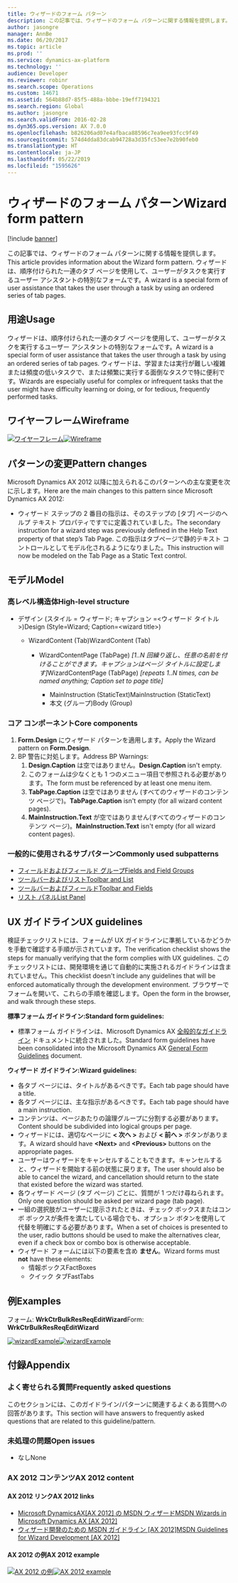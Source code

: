 ```yaml
---
title: ウィザードのフォーム パターン
description: この記事では、ウィザードのフォーム パターンに関する情報を提供します。 ウィザードは、順序付けられた一連のタブ ページを使用して、ユーザーがタスクを実行するユーザー アシスタントの特別なフォームです。
author: jasongre
manager: AnnBe
ms.date: 06/20/2017
ms.topic: article
ms.prod: ''
ms.service: dynamics-ax-platform
ms.technology: ''
audience: Developer
ms.reviewer: robinr
ms.search.scope: Operations
ms.custom: 14671
ms.assetid: 564b88d7-85f5-488a-bbbe-19eff7194321
ms.search.region: Global
ms.author: jasongre
ms.search.validFrom: 2016-02-28
ms.dyn365.ops.version: AX 7.0.0
ms.openlocfilehash: b826206ad07e4afbaca88596c7ea9ee93fcc9f49
ms.sourcegitcommit: 574d4dda83dcab94728a3d35fc53ee7e2b90feb0
ms.translationtype: HT
ms.contentlocale: ja-JP
ms.lasthandoff: 05/22/2019
ms.locfileid: "1595626"
---
```

# <a name="wizard-form-pattern"></a><span data-ttu-id="a9471-104">ウィザードのフォーム パターン</span><span class="sxs-lookup"><span data-stu-id="a9471-104">Wizard form pattern</span></span>

[!include [banner](../includes/banner.md)]

<span data-ttu-id="a9471-105">この記事では、ウィザードのフォーム パターンに関する情報を提供します。</span><span class="sxs-lookup"><span data-stu-id="a9471-105">This article provides information about the Wizard form pattern.</span></span> <span data-ttu-id="a9471-106">ウィザードは、順序付けられた一連のタブ ページを使用して、ユーザーがタスクを実行するユーザー アシスタントの特別なフォームです。</span><span class="sxs-lookup"><span data-stu-id="a9471-106">A wizard is a special form of user assistance that takes the user through a task by using an ordered series of tab pages.</span></span>

<a name="usage"></a><span data-ttu-id="a9471-107">用途</span><span class="sxs-lookup"><span data-stu-id="a9471-107">Usage</span></span>
-----

<span data-ttu-id="a9471-108">ウィザードは、順序付けられた一連のタブ ページを使用して、ユーザーがタスクを実行するユーザー アシスタントの特別なフォームです。</span><span class="sxs-lookup"><span data-stu-id="a9471-108">A wizard is a special form of user assistance that takes the user through a task by using an ordered series of tab pages.</span></span> <span data-ttu-id="a9471-109">ウィザードは、学習または実行が難しい複雑または頻度の低いタスクで、または頻繁に実行する面倒なタスクで特に便利です。</span><span class="sxs-lookup"><span data-stu-id="a9471-109">Wizards are especially useful for complex or infrequent tasks that the user might have difficulty learning or doing, or for tedious, frequently performed tasks.</span></span>

## <a name="wireframe"></a><span data-ttu-id="a9471-110">ワイヤーフレーム</span><span class="sxs-lookup"><span data-stu-id="a9471-110">Wireframe</span></span>

<span data-ttu-id="a9471-111">[![ワイヤーフレーム](./media/wizard1-1024x574.png)](./media/wizard1.png)</span><span class="sxs-lookup"><span data-stu-id="a9471-111">[![Wireframe](./media/wizard1-1024x574.png)](./media/wizard1.png)</span></span>

## <a name="pattern-changes"></a><span data-ttu-id="a9471-112">パターンの変更</span><span class="sxs-lookup"><span data-stu-id="a9471-112">Pattern changes</span></span>
<span data-ttu-id="a9471-113">Microsoft Dynamics AX 2012 以降に加えられるこのパターンへの主な変更を次に示します。</span><span class="sxs-lookup"><span data-stu-id="a9471-113">Here are the main changes to this pattern since Microsoft Dynamics AX 2012:</span></span>

-   <span data-ttu-id="a9471-114">ウィザード ステップの 2 番目の指示は、そのステップの [タブ] ページのヘルプ テキスト プロパティですでに定義されていました。</span><span class="sxs-lookup"><span data-stu-id="a9471-114">The secondary instruction for a wizard step was previously defined in the Help Text property of that step’s Tab Page.</span></span> <span data-ttu-id="a9471-115">この指示はタブページで静的テキスト コントロールとしてモデル化されるようになりました。</span><span class="sxs-lookup"><span data-stu-id="a9471-115">This instruction will now be modeled on the Tab Page as a Static Text control.</span></span>

## <a name="model"></a><span data-ttu-id="a9471-116">モデル</span><span class="sxs-lookup"><span data-stu-id="a9471-116">Model</span></span>
### <a name="high-level-structure"></a><span data-ttu-id="a9471-117">高レベル構造体</span><span class="sxs-lookup"><span data-stu-id="a9471-117">High-level structure</span></span>

- <span data-ttu-id="a9471-118">デザイン (スタイル = ウィザード; キャプション =&lt;ウィザード タイトル&gt;)</span><span class="sxs-lookup"><span data-stu-id="a9471-118">Design (Style=Wizard; Caption=&lt;wizard title&gt;)</span></span>

    - <span data-ttu-id="a9471-119">WizardContent (Tab)</span><span class="sxs-lookup"><span data-stu-id="a9471-119">WizardContent (Tab)</span></span>

        - <span data-ttu-id="a9471-120">WizardContentPage (TabPage) *\[1..N 回繰り返し、任意の名前を付けることができます。キャプションはページ タイトルに設定します\]*</span><span class="sxs-lookup"><span data-stu-id="a9471-120">WizardContentPage (TabPage) *\[repeats 1..N times, can be named anything; Caption set to page title\]*</span></span>

            - <span data-ttu-id="a9471-121">MainInstruction (StaticText)</span><span class="sxs-lookup"><span data-stu-id="a9471-121">MainInstruction (StaticText)</span></span>
            - <span data-ttu-id="a9471-122">本文 (グループ)</span><span class="sxs-lookup"><span data-stu-id="a9471-122">Body (Group)</span></span>

### <a name="core-components"></a><span data-ttu-id="a9471-123">コア コンポーネント</span><span class="sxs-lookup"><span data-stu-id="a9471-123">Core components</span></span>

1.  <span data-ttu-id="a9471-124">**Form.Design** にウィザード パターンを適用します。</span><span class="sxs-lookup"><span data-stu-id="a9471-124">Apply the Wizard pattern on **Form.Design**.</span></span>
2.  <span data-ttu-id="a9471-125">BP 警告に対処します。</span><span class="sxs-lookup"><span data-stu-id="a9471-125">Address BP Warnings:</span></span>
    1.  <span data-ttu-id="a9471-126">**Design.Caption** は空ではありません。</span><span class="sxs-lookup"><span data-stu-id="a9471-126">**Design.Caption** isn't empty.</span></span>
    2.  <span data-ttu-id="a9471-127">このフォームは少なくとも 1 つのメニュー項目で参照される必要があります。</span><span class="sxs-lookup"><span data-stu-id="a9471-127">The form must be referenced by at least one menu item.</span></span>
    3.  <span data-ttu-id="a9471-128">**TabPage.Caption** は空ではありません (すべてのウィザードのコンテンツ ページで)。</span><span class="sxs-lookup"><span data-stu-id="a9471-128">**TabPage.Caption** isn't empty (for all wizard content pages).</span></span>
    4.  <span data-ttu-id="a9471-129">**MainInstruction.Text** が空ではありません(すべてのウィザードのコンテンツ ページ)。</span><span class="sxs-lookup"><span data-stu-id="a9471-129">**MainInstruction.Text** isn't empty (for all wizard content pages).</span></span>

### <a name="commonly-used-subpatterns"></a><span data-ttu-id="a9471-130">一般的に使用されるサブパターン</span><span class="sxs-lookup"><span data-stu-id="a9471-130">Commonly used subpatterns</span></span>

-   [<span data-ttu-id="a9471-131">フィールドおよびフィールド グループ</span><span class="sxs-lookup"><span data-stu-id="a9471-131">Fields and Field Groups</span></span>](fields-field-groups-subpattern.md)
-   [<span data-ttu-id="a9471-132">ツールバーおよびリスト</span><span class="sxs-lookup"><span data-stu-id="a9471-132">Toolbar and List</span></span>](toolbar-list-subpattern.md)
-   [<span data-ttu-id="a9471-133">ツールバーおよびフィールド</span><span class="sxs-lookup"><span data-stu-id="a9471-133">Toolbar and Fields</span></span>](toolbar-fields-subpattern.md)
-   [<span data-ttu-id="a9471-134">リスト パネル</span><span class="sxs-lookup"><span data-stu-id="a9471-134">List Panel</span></span>](list-panel-subpattern.md)

## <a name="ux-guidelines"></a><span data-ttu-id="a9471-135">UX ガイドライン</span><span class="sxs-lookup"><span data-stu-id="a9471-135">UX guidelines</span></span>
<span data-ttu-id="a9471-136">検証チェックリストには、フォームが UX ガイドラインに準拠しているかどうかを手動で確認する手順が示されています。</span><span class="sxs-lookup"><span data-stu-id="a9471-136">The verification checklist shows the steps for manually verifying that the form complies with UX guidelines.</span></span> <span data-ttu-id="a9471-137">このチェックリストには、開発環境を通じて自動的に実施されるガイドラインは含まれていません。</span><span class="sxs-lookup"><span data-stu-id="a9471-137">This checklist doesn't include any guidelines that will be enforced automatically through the development environment.</span></span> <span data-ttu-id="a9471-138">ブラウザーでフォームを開いて、これらの手順を確認します。</span><span class="sxs-lookup"><span data-stu-id="a9471-138">Open the form in the browser, and walk through these steps.</span></span> 

<span data-ttu-id="a9471-139">**標準フォーム ガイドライン:**</span><span class="sxs-lookup"><span data-stu-id="a9471-139">**Standard form guidelines:**</span></span>

-   <span data-ttu-id="a9471-140">標準フォーム ガイドラインは、Microsoft Dynamics AX [全般的なガイドライン](general-form-guidelines.md) ドキュメントに統合されました。</span><span class="sxs-lookup"><span data-stu-id="a9471-140">Standard form guidelines have been consolidated into the Microsoft Dynamics AX [General Form Guidelines](general-form-guidelines.md) document.</span></span>

<span data-ttu-id="a9471-141">**ウィザード** **ガイドライン:**</span><span class="sxs-lookup"><span data-stu-id="a9471-141">**Wizard** **guidelines:**</span></span>

-   <span data-ttu-id="a9471-142">各タブ ページには、タイトルがあるべきです。</span><span class="sxs-lookup"><span data-stu-id="a9471-142">Each tab page should have a title.</span></span>
-   <span data-ttu-id="a9471-143">各タブ ページには、主な指示があるべきです。</span><span class="sxs-lookup"><span data-stu-id="a9471-143">Each tab page should have a main instruction.</span></span>
-   <span data-ttu-id="a9471-144">コンテンツは、ページあたりの論理グループに分割する必要があります。</span><span class="sxs-lookup"><span data-stu-id="a9471-144">Content should be subdivided into logical groups per page.</span></span>
-   <span data-ttu-id="a9471-145">ウィザードには、適切なページに **&lt; 次へ &gt;** および **&lt; 前へ &gt;** ボタンがあります。</span><span class="sxs-lookup"><span data-stu-id="a9471-145">A wizard should have **&lt;Next&gt;** and **&lt;Previous&gt;** buttons on the appropriate pages.</span></span>
-   <span data-ttu-id="a9471-146">ユーザーはウィザードをキャンセルすることもできます。キャンセルすると、ウィザードを開始する前の状態に戻ります。</span><span class="sxs-lookup"><span data-stu-id="a9471-146">The user should also be able to cancel the wizard, and cancellation should return to the state that existed before the wizard was started.</span></span>
-   <span data-ttu-id="a9471-147">各ウィザード ページ (タブ ページ) ごとに、質問が 1 つだけ尋ねられます。</span><span class="sxs-lookup"><span data-stu-id="a9471-147">Only one question should be asked per wizard page (tab page).</span></span>
-   <span data-ttu-id="a9471-148">一組の選択肢がユーザーに提示されたときは、チェック ボックスまたはコンボ ボックスが条件を満たしている場合でも、オプション ボタンを使用して代替を明確にする必要があります。</span><span class="sxs-lookup"><span data-stu-id="a9471-148">When a set of choices is presented to the user, radio buttons should be used to make the alternatives clear, even if a check box or combo box is otherwise acceptable.</span></span>
-   <span data-ttu-id="a9471-149">ウィザード フォームには以下の要素を含め **ません**。</span><span class="sxs-lookup"><span data-stu-id="a9471-149">Wizard forms must **not** have these elements:</span></span>
    -   <span data-ttu-id="a9471-150">情報ボックス</span><span class="sxs-lookup"><span data-stu-id="a9471-150">FactBoxes</span></span>
    -   <span data-ttu-id="a9471-151">クイック タブ</span><span class="sxs-lookup"><span data-stu-id="a9471-151">FastTabs</span></span>

## <a name="examples"></a><span data-ttu-id="a9471-152">例</span><span class="sxs-lookup"><span data-stu-id="a9471-152">Examples</span></span>
<span data-ttu-id="a9471-153">フォーム: **WrkCtrBulkResReqEditWizard**</span><span class="sxs-lookup"><span data-stu-id="a9471-153">Form: **WrkCtrBulkResReqEditWizard**</span></span> 

<span data-ttu-id="a9471-154">[![wizardExample](./media/wizardexample.png)](./media/wizardexample.png)[](./media/wizard2.png)</span><span class="sxs-lookup"><span data-stu-id="a9471-154">[![wizardExample](./media/wizardexample.png)](./media/wizardexample.png)[](./media/wizard2.png)</span></span>

## <a name="appendix"></a><span data-ttu-id="a9471-155">付録</span><span class="sxs-lookup"><span data-stu-id="a9471-155">Appendix</span></span>
### <a name="frequently-asked-questions"></a><span data-ttu-id="a9471-156">よく寄せられる質問</span><span class="sxs-lookup"><span data-stu-id="a9471-156">Frequently asked questions</span></span>

<span data-ttu-id="a9471-157">このセクションには、このガイドライン/パターンに関連するよくある質問への回答があります。</span><span class="sxs-lookup"><span data-stu-id="a9471-157">This section will have answers to frequently asked questions that are related to this guideline/pattern.</span></span>

### <a name="open-issues"></a><span data-ttu-id="a9471-158">未処理の問題</span><span class="sxs-lookup"><span data-stu-id="a9471-158">Open issues</span></span>

-   <span data-ttu-id="a9471-159">なし</span><span class="sxs-lookup"><span data-stu-id="a9471-159">None</span></span>

### <a name="ax-2012-content"></a><span data-ttu-id="a9471-160">AX 2012 コンテンツ</span><span class="sxs-lookup"><span data-stu-id="a9471-160">AX 2012 content</span></span>

#### <a name="ax-2012-links"></a><span data-ttu-id="a9471-161">AX 2012 リンク</span><span class="sxs-lookup"><span data-stu-id="a9471-161">AX 2012 links</span></span>

-   <span data-ttu-id="a9471-162">[Microsoft DynamicsAX\[AX 2012\] の MSDN ウィザード](https://msdn.microsoft.com/library/aa622644.aspx)</span><span class="sxs-lookup"><span data-stu-id="a9471-162">[MSDN Wizards in Microsoft Dynamics AX \[AX 2012\]](https://msdn.microsoft.com/library/aa622644.aspx)</span></span>
-   <span data-ttu-id="a9471-163">[ウィザード開発のための MSDN ガイドライン \[AX 2012\]](https://msdn.microsoft.com/library/aa853845.aspx)</span><span class="sxs-lookup"><span data-stu-id="a9471-163">[MSDN Guidelines for Wizard Development \[AX 2012\]](https://msdn.microsoft.com/library/aa853845.aspx)</span></span>

#### <a name="ax-2012-example"></a><span data-ttu-id="a9471-164">AX 2012 の例</span><span class="sxs-lookup"><span data-stu-id="a9471-164">AX 2012 example</span></span>

<span data-ttu-id="a9471-165">[![AX 2012 の例](./media/wizard3.png)](./media/wizard3.png)</span><span class="sxs-lookup"><span data-stu-id="a9471-165">[![AX 2012 example](./media/wizard3.png)](./media/wizard3.png)</span></span>
